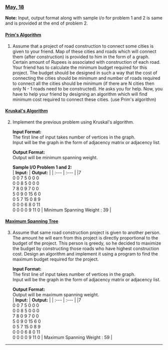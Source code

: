 ### [May, 18](../Week_8/)

**Note:** Input, output format along with sample i/o for problem 1 and 2 is same and is provided at the end of problem 2.

#### [Prim's Algorithm](prims.cpp)

1. Assume that a project of road construction to connect some cities is given to your friend. Map of these cities and roads which will connect them (after construction) is provided to him in the form of a graph. Certain amount of Rupees is associated with construction of each road. Your friend  has to calculate the minimum budget required for this project. The budget should be designed in such a way that the cost of connecting the cities should be minimum and number of roads required to connect all the cities should be minimum (if there are N cities then only N - 1 roads need to be constructed). He asks you for help. Now, you have to help your friend by designing an algorithm which will find minimum cost required to connect these cities. (use Prim's algorithm)

#### [Kruskal's Algorithm](kruskals.cpp)

2. Implement the previous problem using Kruskal's algorithm.

    **Input Format:**<br>
    The first line of input takes number of vertices in the graph.<br>
    Input will be the graph in the form of adjacency matrix or adjacency list.<br>

    **Output Format:**<br>
    Output will be minimum spanning weight.<br>

    **Sample I/O Problem 1 and 2:**<br>
    | **Input:** | **Output:** |
    | :---       | :---        |
    |7<br>0 0 7 5 0 0 0<br>0 0 8 5 0 0 0<br>7 8 0 9 7 0 0<br>5 0 9 0 15 6 0<br>0 5 7 15 0 8 9<br>0 0 0 6 8 0 11<br>0 0 0 0 9 11 0 | Minimum Spanning Weight : 39 |

#### [Maximum Spanning Tree](max_spanning.cpp)

3. Assume that same road construction project is given to another person. The amount he will earn from this project is directly proportional to the budget of the project. This person is greedy, so he decided to maximize the budget by constructing those roads who have highest construction cost. Design an algorithm and implement it using a program to find the maximum budget required for the project.

    **Input Format:**<br>
    The first line of input takes number of vertices in the graph.<br>
    Input will be the graph in the form of adjacency matrix or adjacency list.<br>

    **Output Format:**<br>
    Output will be maximum spanning weight.<br>
    | **Input:** | **Output:** |
    | :---       | :---        |
    |7<br>0 0 7 5 0 0 0<br>0 0 8 5 0 0 0<br>7 8 0 9 7 0 0<br>5 0 9 0 15 6 0<br>0 5 7 15 0 8 9<br>0 0 0 6 8 0 11<br>0 0 0 0 9 11 0 | Maximum Spanning Weight : 59 |
    
---
